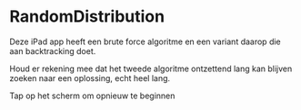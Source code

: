 # RandomDistribution

Deze iPad app heeft een brute force algoritme en een variant daarop die aan backtracking doet.

Houd er rekening mee dat het tweede algoritme ontzettend lang kan blijven zoeken naar een oplossing, echt heel lang.

Tap op het scherm om opnieuw te beginnen